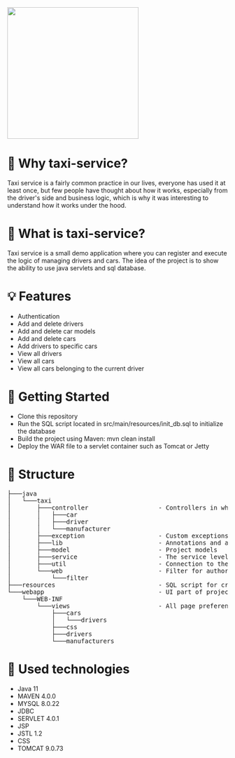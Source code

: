 ﻿<img src="https://user-images.githubusercontent.com/115244741/230967229-49254e3f-b3f2-4418-9800-c96f2ce5579f.png" width="300" height="300">

# 🤨 Why taxi-service?

Taxi service is a fairly common practice in our lives, everyone has used it at least once, but few people have thought about how it works, especially from the driver's side and business logic, which is why it was interesting to understand how it works under the hood.

# 🚕 What is taxi-service?

Taxi service is a small demo application where you can register and execute the logic of managing drivers and cars. The idea of the project is to show the ability to use java servlets and sql database.

# 💡 Features
- Authentication <br />
- Add and delete drivers <br />
- Add and delete car models <br />
- Add and delete cars <br />
- Add drivers to specific cars <br />
- View all drivers <br />
- View all cars <br />
- View all cars belonging to the current driver <br />

# 💾 Getting Started
- Clone this repository <br />
- Run the SQL script located in src/main/resources/init_db.sql to initialize the database <br />
- Build the project using Maven: mvn clean install <br />
- Deploy the WAR file to a servlet container such as Tomcat or Jetty <br />

# 📜 Structure
<pre>
├───java 
│   └───taxi 
│       ├───controller                   - Controllers in which user requests are processed 
│       │   ├───car 
│       │   ├───driver 
│       │   └───manufacturer 
│       ├───exception                    - Custom exceptions 
│       ├───lib                          - Annotations and an injector that initialises our fields 
│       ├───model                        - Project models 
│       ├───service                      - The service level is intended for the operation of business logic 
│       ├───util                         - Connection to the database 
│       └───web                          - Filter for authorisation 
│           └───filter 
├───resources                            - SQL script for creating schema 
└───webapp                               - UI part of project
    └───WEB-INF
        └───views                        - All page preferences
            ├───cars
            │   └───drivers
            ├───css
            ├───drivers
            └───manufacturers 
</pre>

# 🚀 Used technologies
- Java 11 <br />
- MAVEN 4.0.0 <br />
- MYSQL 8.0.22 <br />
- JDBC <br />
- SERVLET 4.0.1 <br />
- JSP <br />
- JSTL 1.2 <br />
- CSS <br />
- TOMCAT 9.0.73 <br />
